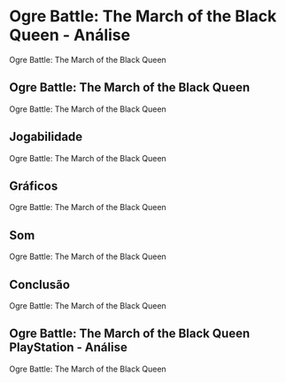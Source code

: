 ---
---

# Ogre Battle: The March of the Black Queen - Análise

Ogre Battle: The March of the Black Queen

## Ogre Battle: The March of the Black Queen

Ogre Battle: The March of the Black Queen

## Jogabilidade

Ogre Battle: The March of the Black Queen

## Gráficos

Ogre Battle: The March of the Black Queen

## Som

Ogre Battle: The March of the Black Queen

## Conclusão

Ogre Battle: The March of the Black Queen

## Ogre Battle: The March of the Black Queen PlayStation - Análise

Ogre Battle: The March of the Black Queen
